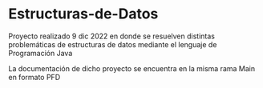 # Estructuras-de-Datos
Proyecto realizado 9 dic 2022 en donde se resuelven distintas problemáticas de estructuras de datos mediante el lenguaje de Programación Java

La documentación de dicho proyecto se encuentra en la misma rama Main en formato PFD
